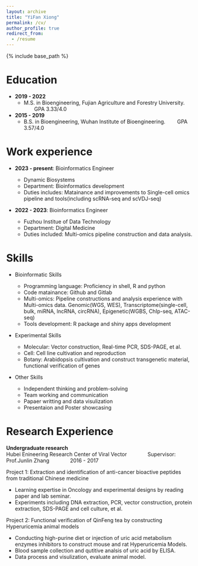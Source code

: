 ```yaml
---
layout: archive
title: "YiFan Xiong"
permalink: /cv/
author_profile: true
redirect_from:
  - /resume
---
```


{% include base_path %}

Education
======
* **2019 - 2022**
  * M.S. in Bioengineering, Fujian Agriculture and Forestry University. &emsp;&emsp;GPA 3.33/4.0
* **2015 - 2019**
  * B.S. in Bioengineering, Wuhan Institute of Bioengineering. &emsp;&emsp;GPA 3.57/4.0

Work experience
======
* **2023 - present**: Bioinformatics Engineer
  * Dynamic Biosystems
  * Department: Bioinformatics development
  * Duties includes: Matainance and improvements to Single-cell omics pipeline and tools(including scRNA-seq and scVDJ-seq)


* **2022 - 2023**: Bioinformatics Engineer
  * Fuzhou Institue of Data Technology
  * Department: Digital Medicine
  * Duties included: Multi-omics pipeline construction and data analysis.

Skills
======
* Bioinformatic Skills
  * Programming language: Proficiency in shell, R and python
  * Code matainance: Github and Gitlab
  * Multi-omics: Pipeline constructions and analysis experience with Multi-omics data. Genomic(WGS, WES), Transcriptome(single-cell, bulk, miRNA, lncRNA, circRNA), Epigenetic(WGBS, ChIp-seq, ATAC-seq)
  * Tools development: R package and shiny apps development

* Experimental Skills
  * Molecular: Vector construction, Real-time PCR, SDS-PAGE, et al.
  * Cell: Cell line cultivation and reproduction
  * Botany: Arabidopsis cultivation and construct transgenetic material, functional verification of genes

* Other Skills
  * Independent thinking and problem-solving
  * Team working and communication
  * Papaer writting and data visulization
  * Presentaion and Poster showcasing

Research Experience
======
**Undergraduate research**  
Hubei Enineering Research Center of Viral Vector&emsp;&emsp;&emsp;&emsp;Supervisor: Prof.Junlin Zhang&emsp;&emsp;&emsp;&emsp;2016 - 2017 

Project 1: Extraction and identification of anti-cancer bioactive peptides from traditional Chinese medicine
* Learning expertise in Oncology and experimental designs by reading paper and lab seminar.
* Experiments including DNA extraction, PCR, vector construction, protein extraction, SDS-PAGE and cell culture, et al.

Project 2: Functional verification of QinFeng tea by constructing Hyperuricemia animal models
* Conducting high-purine diet or injection of uric acid metabolism enzymes inhibitors to construct mouse and rat Hyperuricemia Models.
* Blood sample collection and qutitive analsis of uric acid by ELISA.
* Data process and visulization, evaluate animal model. 







  
  

